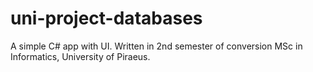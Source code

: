 # uni-project-databases
A simple C# app with UI. Written in 2nd semester of conversion MSc in Informatics, University of Piraeus.
